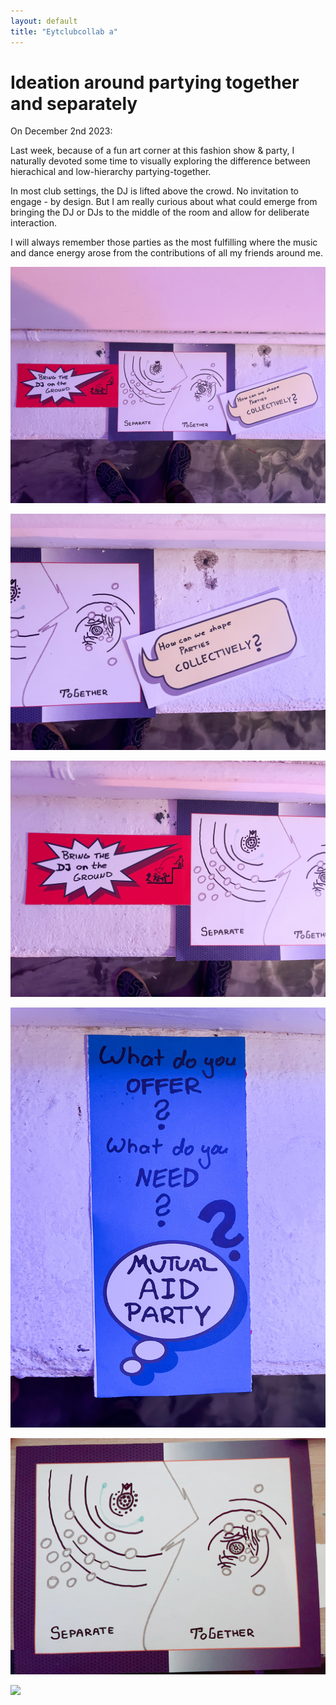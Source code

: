 ```yaml
---
layout: default
title: "Eytclubcollab a"
---
```


# Ideation around partying together and separately 

On December 2nd 2023:

Last week, because of a fun art corner at this fashion show & party, I naturally devoted some time to visually exploring the difference between hierachical and low-hierarchy partying-together. 

In most club settings, the DJ is lifted above the crowd. No invitation to engage - by design. But I am really curious about what could emerge from bringing the DJ or DJs to the middle of the room and allow for deliberate interaction. 

I will always remember those parties as the most fulfilling where the music and dance energy arose from the contributions of all my friends around me. 


![](media/IMG_2739.jpg)

![](media/IMG_2740.jpg)

![](media/IMG_2741.jpg)

![](media/IMG_2742.jpg)

![](media/IMG_2738.jpg)

![](media/IMG_7966.heic)